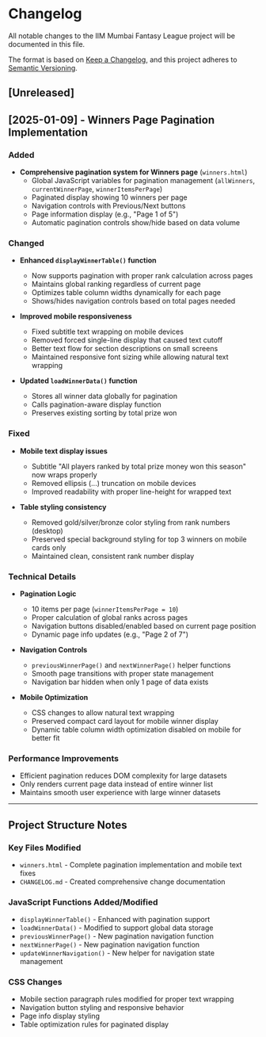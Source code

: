 # Changelog

All notable changes to the IIM Mumbai Fantasy League project will be documented in this file.

The format is based on [Keep a Changelog](https://keepachangelog.com/en/1.0.0/),
and this project adheres to [Semantic Versioning](https://semver.org/spec/v2.0.0.html).

## [Unreleased]

## [2025-01-09] - Winners Page Pagination Implementation

### Added
- **Comprehensive pagination system for Winners page** (`winners.html`)
  - Global JavaScript variables for pagination management (`allWinners`, `currentWinnerPage`, `winnerItemsPerPage`)
  - Paginated display showing 10 winners per page
  - Navigation controls with Previous/Next buttons
  - Page information display (e.g., "Page 1 of 5")
  - Automatic pagination controls show/hide based on data volume

### Changed
- **Enhanced `displayWinnerTable()` function**
  - Now supports pagination with proper rank calculation across pages
  - Maintains global ranking regardless of current page
  - Optimizes table column widths dynamically for each page
  - Shows/hides navigation controls based on total pages needed

- **Improved mobile responsiveness**
  - Fixed subtitle text wrapping on mobile devices
  - Removed forced single-line display that caused text cutoff
  - Better text flow for section descriptions on small screens
  - Maintained responsive font sizing while allowing natural text wrapping

- **Updated `loadWinnerData()` function**
  - Stores all winner data globally for pagination
  - Calls pagination-aware display function
  - Preserves existing sorting by total prize won

### Fixed
- **Mobile text display issues**
  - Subtitle "All players ranked by total prize money won this season" now wraps properly
  - Removed ellipsis (...) truncation on mobile devices
  - Improved readability with proper line-height for wrapped text

- **Table styling consistency**
  - Removed gold/silver/bronze color styling from rank numbers (desktop)
  - Preserved special background styling for top 3 winners on mobile cards only
  - Maintained clean, consistent rank number display

### Technical Details
- **Pagination Logic**
  - 10 items per page (`winnerItemsPerPage = 10`)
  - Proper calculation of global ranks across pages
  - Navigation buttons disabled/enabled based on current page position
  - Dynamic page info updates (e.g., "Page 2 of 7")

- **Navigation Controls**
  - `previousWinnerPage()` and `nextWinnerPage()` helper functions
  - Smooth page transitions with proper state management
  - Navigation bar hidden when only 1 page of data exists

- **Mobile Optimization**
  - CSS changes to allow natural text wrapping
  - Preserved compact card layout for mobile winner display
  - Dynamic table column width optimization disabled on mobile for better fit

### Performance Improvements
- Efficient pagination reduces DOM complexity for large datasets
- Only renders current page data instead of entire winner list
- Maintains smooth user experience with large winner datasets

---

## Project Structure Notes

### Key Files Modified
- `winners.html` - Complete pagination implementation and mobile text fixes
- `CHANGELOG.md` - Created comprehensive change documentation

### JavaScript Functions Added/Modified
- `displayWinnerTable()` - Enhanced with pagination support
- `loadWinnerData()` - Modified to support global data storage
- `previousWinnerPage()` - New pagination navigation function  
- `nextWinnerPage()` - New pagination navigation function
- `updateWinnerNavigation()` - New helper for navigation state management

### CSS Changes
- Mobile section paragraph rules modified for proper text wrapping
- Navigation button styling and responsive behavior
- Page info display styling
- Table optimization rules for paginated display
